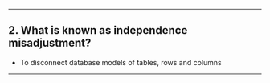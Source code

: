 ***
## 2. **What is known as independence misadjustment?**
- To disconnect database models of tables, rows and columns
 
***
